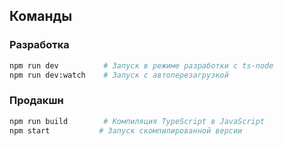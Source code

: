## Команды

### Разработка
```bash
npm run dev          # Запуск в режиме разработки с ts-node
npm run dev:watch    # Запуск с автоперезагрузкой
```

### Продакшн
```bash
npm run build        # Компиляция TypeScript в JavaScript
npm start           # Запуск скомпилированной версии
```
